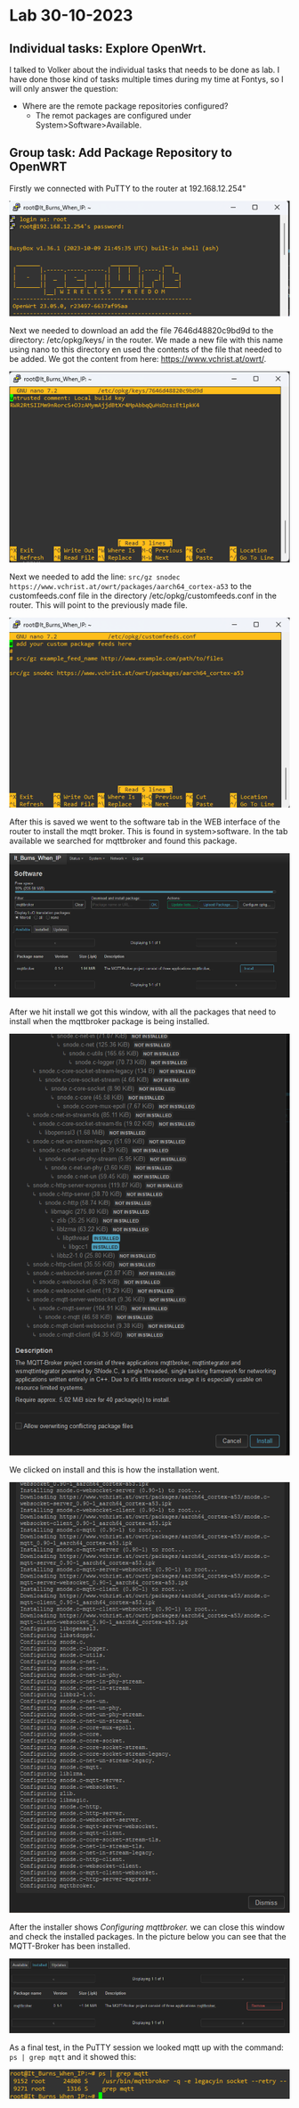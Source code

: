 # Lab 30-10-2023

## Individual tasks: Explore OpenWrt.
I talked to Volker about the individual tasks that needs to be done as lab. I have done those kind of tasks multiple times during my time at Fontys, so I will only answer the question:
- Where are the remote package repositories configured?
    - The remot packages are configured under System>Software>Available.

## Group task: Add Package Repository to OpenWRT

Firstly we connected with PuTTY to the router at 192.168.12.254"

![Alt text](Images/openwrtwelcome.png)

Next we needed to download an add the file 7646d48820c9bd9d to the directory: /etc/opkg/keys/ in the router. We made a new file with this name using nano to this directory en used the contents of the file that needed to be added. We got the content from here: https://www.vchrist.at/owrt/.

![Alt text](Images/File_with_long_name_router.png)

Next we needed to add the line: ```src/gz snodec https://www.vchrist.at/owrt/packages/aarch64_cortex-a53``` to the customfeeds.conf file in the directory /etc/opkg/customfeeds.conf in the router. This will point to the previously made file.

![Alt text](Images/customfeedsconf.png)

After this is saved we went to the software tab in the WEB interface of the router to install the mqtt broker. This is found in system>software. In the tab available we searched for mqttbroker and found this package.

![Alt text](Images/softwarepage.png)

After we hit install we got this window, with all the packages that need to install when the mqttbroker package is being installed.

![Alt text](Images/installmqttbroker.png)

We clicked on install and this is how the installation went.

![Alt text](Images/installingmqtt.png)

After the installer shows *Configuring mqttbroker.* we can close this window and check the installed packages. In the picture below you can see that the MQTT-Broker has been installed.

![Alt text](Images/mqttinstalled.png)

As a final test, in the PuTTY session we looked mqtt up with the command: ```ps | grep mqtt``` and it showed this:

![Alt text](Images/mqttworks.png)